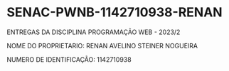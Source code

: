 # SENAC-PWNB-1142710938-RENAN

ENTREGAS DA DISCIPLINA PROGRAMAÇÃO WEB - 2023/2

NOME DO PROPRIETARIO: RENAN AVELINO STEINER NOGUEIRA

NUMERO DE IDENTIFICAÇÃO: 1142710938

